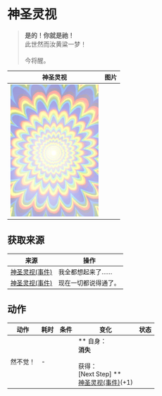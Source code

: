 # 神圣灵视  
> <b>是的！你就是祂！</b><br>此世然而汝黄粱一梦！<br><br>今将醒。  
  
  神圣灵视  |   图片   
 ----  |  ----:   
   |  <img decoding="async" src="Sprite/God.png" href="a.md" style="max-width:300px;max-height:300px;">   
  
## 获取来源  
来源  |  操作  
----  |  ----  
[神圣灵视(事件)](Event_GodExperience1d.md)  |  我全都想起来了……  
[神圣灵视(事件)](Event_HuntedExperience1d.md)  |  现在一切都说得通了。  
## 动作  
动作  |  耗时  |  条件  |  变化  |  状态  
----  |  ----  |  ----  |  ----  |  ----  
然不觉！<br>  |  -  |    |  ** 自身：**<br>消失<br><br>** 获得： **<br>** [Next Step] **<br>  [神圣灵视(事件)](Event_GodExperience1f.md)(+1)<br>  |    


<script>document.title="神圣灵视 - 卡牌生存百科 Card Survival Wiki";</script>